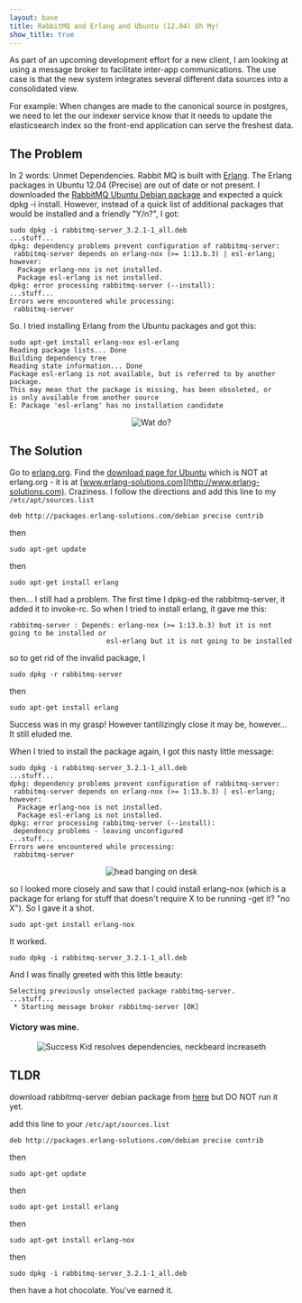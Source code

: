 ```yaml
---
layout: base
title: RabbitMQ and Erlang and Ubuntu (12.04) Oh My!
show_title: true
---
```


As part of an upcoming development effort for a new client, I am looking at
using a message broker to facilitate inter-app communications. The use case
is that the new system integrates several different data sources into a
consolidated view.

For example: When changes are made to the canonical source in postgres,
we need to let the our indexer service know that it needs to update the
elasticsearch index so the front-end application can serve the freshest data.

## The Problem
In 2 words: Unmet Dependencies. Rabbit MQ is built with
[Erlang](http://erlang.org). The Erlang packages in Ubuntu 12.04 (Precise) are
out of date or not present. I downloaded the [RabbitMQ Ubuntu Debian package](http://www.rabbitmq.com/install-debian.html)
and expected a quick dpkg -i install. However, instead of a quick list of
additional packages that would be installed and a friendly "Y/n?", I got:

    sudo dpkg -i rabbitmq-server_3.2.1-1_all.deb
    ...stuff...
    dpkg: dependency problems prevent configuration of rabbitmq-server:
     rabbitmq-server depends on erlang-nox (>= 1:13.b.3) | esl-erlang; however:
      Package erlang-nox is not installed.
      Package esl-erlang is not installed.
    dpkg: error processing rabbitmq-server (--install):
    ...stuff...
    Errors were encountered while processing:
     rabbitmq-server

So. I tried installing Erlang from the Ubuntu packages and got this:

    sudo apt-get install erlang-nox esl-erlang
    Reading package lists... Done
    Building dependency tree
    Reading state information... Done
    Package esl-erlang is not available, but is referred to by another package.
    This may mean that the package is missing, has been obsoleted, or
    is only available from another source
    E: Package 'esl-erlang' has no installation candidate

<div style="text-align: center">
  <img src="http://i.qkme.me/MR.jpg" alt="Wat do?"/>
</div>

## The Solution

Go to [erlang.org](http://erlang.org). Find the [download page for Ubuntu](https://www.erlang-solutions.com/downloads/download-erlang-otp#ubuntu)
which is NOT at erlang.org - it is at [www.erlang-solutions.com](http://www.erlang-solutions.com). Craziness. I
follow the directions and add this line to my `/etc/apt/sources.list`

    deb http://packages.erlang-solutions.com/debian precise contrib

then

    sudo apt-get update

then

    sudo apt-get install erlang

then... I still had a problem. The first time I dpkg-ed the rabbitmq-server, it
added it to invoke-rc. So when I tried to install erlang, it gave me this:

    rabbitmq-server : Depends: erlang-nox (>= 1:13.b.3) but it is not going to be installed or
                            esl-erlang but it is not going to be installed

so to get rid of the invalid package, I

    sudo dpkg -r rabbitmq-server

then

    sudo apt-get install erlang

Success was in my grasp! However tantilizingly close it may be, however... It
still eluded me.

When I tried to install the package again, I got this nasty little message:

    sudo dpkg -i rabbitmq-server_3.2.1-1_all.deb
    ...stuff...
    dpkg: dependency problems prevent configuration of rabbitmq-server:
     rabbitmq-server depends on erlang-nox (>= 1:13.b.3) | esl-erlang; however:
      Package erlang-nox is not installed.
      Package esl-erlang is not installed.
    dpkg: error processing rabbitmq-server (--install):
     dependency problems - leaving unconfigured
    ...stuff...
    Errors were encountered while processing:
     rabbitmq-server

<div style="text-align: center">
<img alt="head banging on desk" src="http://25.media.tumblr.com/tumblr_lej9mdqBSZ1qdltfjo1_400.gif"/>
</div>

so I looked more closely and saw that I could install erlang-nox (which is a
package for erlang for stuff that doesn't require X to be running -get it? "no X").
So I gave it a shot.

    sudo apt-get install erlang-nox

It worked.

    sudo dpkg -i rabbitmq-server_3.2.1-1_all.deb

And I was finally greeted with this little beauty:

    Selecting previously unselected package rabbitmq-server.
    ...stuff...
     * Starting message broker rabbitmq-server [OK]

#### Victory was mine.

<div style="text-align: center">
<img alt= "Success Kid resolves dependencies, neckbeard increaseth" src="http://i.imgur.com/1TWj3tB.png"/>
</div>

## TLDR

download rabbitmq-server debian package from [here](http://www.rabbitmq.com/install-debian.html)
but DO NOT run it yet.

add this line to your `/etc/apt/sources.list`

    deb http://packages.erlang-solutions.com/debian precise contrib

then

    sudo apt-get update

then

    sudo apt-get install erlang

then

    sudo apt-get install erlang-nox

then

    sudo dpkg -i rabbitmq-server_3.2.1-1_all.deb

then have a hot chocolate. You've earned it.
